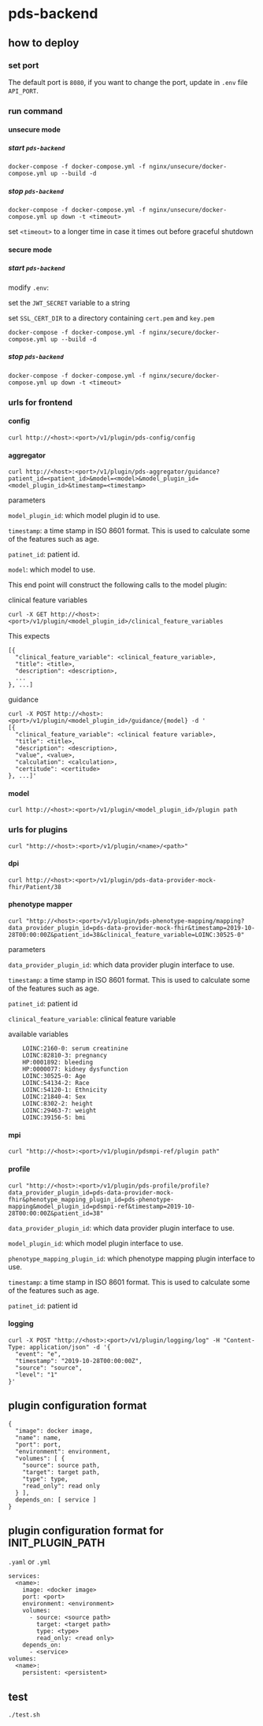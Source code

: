 # pds-backend

## how to deploy

### set port

The default port is `8080`, if you want to change the port, update in `.env` file `API_PORT`.

### run command

#### unsecure mode
##### start `pds-backend` 
```
docker-compose -f docker-compose.yml -f nginx/unsecure/docker-compose.yml up --build -d
```

##### stop `pds-backend`
```
docker-compose -f docker-compose.yml -f nginx/unsecure/docker-compose.yml up down -t <timeout>
```

set `<timeout>` to a longer time in case it times out before graceful shutdown

#### secure mode
##### start `pds-backend` 

modify `.env`:

set the `JWT_SECRET` variable to a string

set `SSL_CERT_DIR` to a directory containing `cert.pem` and `key.pem`

```
docker-compose -f docker-compose.yml -f nginx/secure/docker-compose.yml up --build -d
```

##### stop `pds-backend`
```
docker-compose -f docker-compose.yml -f nginx/secure/docker-compose.yml up down -t <timeout>
```



### urls for frontend

#### config
```curl http://<host>:<port>/v1/plugin/pds-config/config```

#### aggregator
```curl http://<host>:<port>/v1/plugin/pds-aggregator/guidance?patient_id=<patient_id>&model=<model>&model_plugin_id=<model_plugin_id>&timestamp=<timestamp>```

parameters

`model_plugin_id`: which model plugin id to use.

`timestamp`: a time stamp in ISO 8601 format. This is used to calculate some of the features such as age.

`patinet_id`: patient id.

`model`: which model to use.

This end point will construct the following calls to the model plugin:

clinical feature variables
```
curl -X GET http://<host>:<port>/v1/plugin/<model_plugin_id>/clinical_feature_variables
```

This expects 
```
[{
  "clinical_feature_variable": <clinical_feature_variable>,
  "title": <title>,
  "description": <description>,
  ...
}, ...]
```

guidance
```
curl -X POST http://<host>:<port>/v1/plugin/<model_plugin_id>/guidance/{model} -d '
[{
  "clinical_feature_variable": <clinical feature variable>,
  "title": <title>,
  "description": <description>,
  "value", <value>,
  "calculation": <calculation>,
  "certitude": <certitude>
}, ...]'
```



#### model
```
curl http://<host>:<port>/v1/plugin/<model_plugin_id>/plugin path
```




### urls for plugins

```
curl "http://<host>:<port>/v1/plugin/<name>/<path>"
```

#### dpi
```
curl http://<host>:<port>/v1/plugin/pds-data-provider-mock-fhir/Patient/38
```

#### phenotype mapper

```
curl "http://<host>:<port>/v1/plugin/pds-phenotype-mapping/mapping?data_provider_plugin_id=pds-data-provider-mock-fhir&timestamp=2019-10-28T00:00:00Z&patient_id=38&clinical_feature_variable=LOINC:30525-0"
```

parameters

`data_provider_plugin_id`: which data provider plugin interface to use.

`timestamp`: a time stamp in ISO 8601 format. This is used to calculate some of the features such as age.

`patinet_id`: patient id

`clinical_feature_variable`: clinical feature variable

available variables
```
    LOINC:2160-0: serum creatinine
    LOINC:82810-3: pregnancy
    HP:0001892: bleeding
    HP:0000077: kidney dysfunction
    LOINC:30525-0: Age
    LOINC:54134-2: Race
    LOINC:54120-1: Ethnicity
    LOINC:21840-4: Sex
    LOINC:8302-2: height
    LOINC:29463-7: weight
    LOINC:39156-5: bmi
```

#### mpi
```
curl "http://<host>:<port>/v1/plugin/pdsmpi-ref/plugin path"
```

#### profile
```
curl "http://<host>:<port>/v1/plugin/pds-profile/profile?data_provider_plugin_id=pds-data-provider-mock-fhir&phenotype_mapping_plugin_id=pds-phenotype-mapping&model_plugin_id=pdsmpi-ref&timestamp=2019-10-28T00:00:00Z&patient_id=38"
```

`data_provider_plugin_id`: which data provider plugin interface to use.

`model_plugin_id`: which model plugin interface to use.

`phenotype_mapping_plugin_id`: which phenotype mapping plugin interface to use.

`timestamp`: a time stamp in ISO 8601 format. This is used to calculate some of the features such as age.

`patinet_id`: patient id

#### logging
```
curl -X POST "http://<host>:<port>/v1/plugin/logging/log" -H "Content-Type: application/json" -d '{
  "event": "e",
  "timestamp": "2019-10-28T00:00:00Z",
  "source": "source",
  "level": "1"
}'
```

## plugin configuration format
```
{
  "image": docker image,
  "name": name,
  "port": port,
  "environment": environment,
  "volumes": [ {
    "source": source path,
    "target": target path,
    "type": type,
    "read_only": read only
  } ],
  depends_on: [ service ]
}
```

## plugin configuration format for INIT_PLUGIN_PATH
`.yaml` or `.yml`

```
services:
  <name>:
    image: <docker image>
    port: <port>
    environment: <environment>
    volumes:
      - source: <source path>
        target: <target path>
        type: <type>
        read_only: <read only>
    depends_on:
      - <service>
volumes:
  <name>:
    persistent: <persistent>
```

## test
```
./test.sh
```
